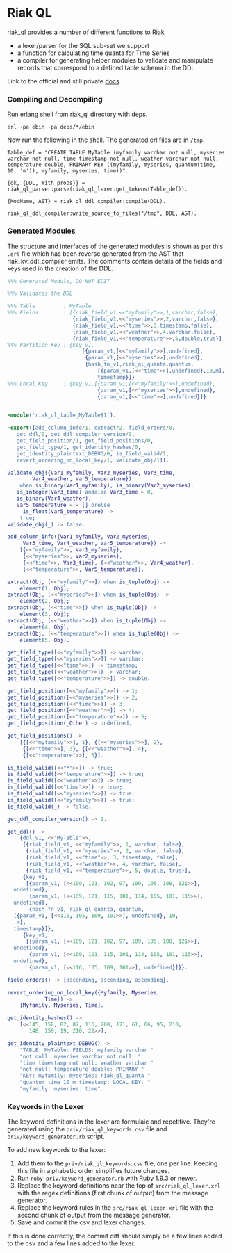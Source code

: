 # Riak QL

riak_ql provides a number of different functions to Riak
* a lexer/parser for the SQL sub-set we support
* a function for calculating time quanta for Time Series
* a compiler for generating helper modules to validate and manipulate records that correspond to a defined table schema in the DDL

Link to the official and still private [docs](https://github.com/basho/private_basho_docs/tree/timeseries/1.0.0/source/languages/en/riakts).

### Compiling and Decompiling

Run erlang shell from riak_ql directory with deps.

```
erl -pa ebin -pa deps/*/ebin
```

Now run the following in the shell. The generated erl files are in `/tmp`.

```
Table_def = "CREATE TABLE MyTable (myfamily varchar not null, myseries varchar not null, time timestamp not null, weather varchar not null, temperature double, PRIMARY KEY ((myfamily, myseries, quantum(time, 10, 'm')), myfamily, myseries, time))".

{ok, {DDL, With_props}} = riak_ql_parser:parse(riak_ql_lexer:get_tokens(Table_def)).

{ModName, AST} = riak_ql_ddl_compiler:compile(DDL).

riak_ql_ddl_compiler:write_source_to_files("/tmp", DDL, AST).
```

### Generated Modules

The structure and interfaces of the generated modules is shown as per this `.erl` file which has been reverse generated from the AST that riak_kv_ddl_compiler emits. The comments contain details of the fields and keys used in the creation of the DDL.

```erlang
%%% Generated Module, DO NOT EDIT

%%% Validates the DDL

%%% Table         : MyTable
%%% Fields        : [{riak_field_v1,<<"myfamily">>,1,varchar,false},
                     {riak_field_v1,<<"myseries">>,2,varchar,false},
                     {riak_field_v1,<<"time">>,3,timestamp,false},
                     {riak_field_v1,<<"weather">>,4,varchar,false},
                     {riak_field_v1,<<"temperature">>,5,double,true}]
%%% Partition_Key : {key_v1,
                        [{param_v1,[<<"myfamily">>],undefined},
                         {param_v1,[<<"myseries">>],undefined},
                         {hash_fn_v1,riak_ql_quanta,quantum,
                             [{param_v1,[<<"time">>],undefined},10,m],
                             timestamp}]}
%%% Local_Key     : {key_v1,[{param_v1,[<<"myfamily">>],undefined},
                             {param_v1,[<<"myseries">>],undefined},
                             {param_v1,[<<"time">>],undefined}]}


-module('riak_ql_table_MyTable$1').

-export([add_column_info/1, extract/2, field_orders/0,
   get_ddl/0, get_ddl_compiler_version/0,
   get_field_position/1, get_field_positions/0,
   get_field_type/1, get_identity_hashes/0,
   get_identity_plaintext_DEBUG/0, is_field_valid/1,
   revert_ordering_on_local_key/1, validate_obj/1]).

validate_obj({Var1_myfamily, Var2_myseries, Var3_time,
        Var4_weather, Var5_temperature})
    when is_binary(Var1_myfamily), is_binary(Var2_myseries),
   is_integer(Var3_time) andalso Var3_time > 0,
   is_binary(Var4_weather),
   Var5_temperature =:= [] orelse
     is_float(Var5_temperature) ->
    true;
validate_obj(_) -> false.

add_column_info({Var1_myfamily, Var2_myseries,
     Var3_time, Var4_weather, Var5_temperature}) ->
    [{<<"myfamily">>, Var1_myfamily},
     {<<"myseries">>, Var2_myseries},
     {<<"time">>, Var3_time}, {<<"weather">>, Var4_weather},
     {<<"temperature">>, Var5_temperature}].

extract(Obj, [<<"myfamily">>]) when is_tuple(Obj) ->
    element(1, Obj);
extract(Obj, [<<"myseries">>]) when is_tuple(Obj) ->
    element(2, Obj);
extract(Obj, [<<"time">>]) when is_tuple(Obj) ->
    element(3, Obj);
extract(Obj, [<<"weather">>]) when is_tuple(Obj) ->
    element(4, Obj);
extract(Obj, [<<"temperature">>]) when is_tuple(Obj) ->
    element(5, Obj).

get_field_type([<<"myfamily">>]) -> varchar;
get_field_type([<<"myseries">>]) -> varchar;
get_field_type([<<"time">>]) -> timestamp;
get_field_type([<<"weather">>]) -> varchar;
get_field_type([<<"temperature">>]) -> double.

get_field_position([<<"myfamily">>]) -> 1;
get_field_position([<<"myseries">>]) -> 2;
get_field_position([<<"time">>]) -> 3;
get_field_position([<<"weather">>]) -> 4;
get_field_position([<<"temperature">>]) -> 5;
get_field_position(_Other) -> undefined.

get_field_positions() ->
    [{[<<"myfamily">>], 1}, {[<<"myseries">>], 2},
     {[<<"time">>], 3}, {[<<"weather">>], 4},
     {[<<"temperature">>], 5}].

is_field_valid([<<"*">>]) -> true;
is_field_valid([<<"temperature">>]) -> true;
is_field_valid([<<"weather">>]) -> true;
is_field_valid([<<"time">>]) -> true;
is_field_valid([<<"myseries">>]) -> true;
is_field_valid([<<"myfamily">>]) -> true;
is_field_valid(_) -> false.

get_ddl_compiler_version() -> 2.

get_ddl() ->
    {ddl_v1, <<"MyTable">>,
     [{riak_field_v1, <<"myfamily">>, 1, varchar, false},
      {riak_field_v1, <<"myseries">>, 2, varchar, false},
      {riak_field_v1, <<"time">>, 3, timestamp, false},
      {riak_field_v1, <<"weather">>, 4, varchar, false},
      {riak_field_v1, <<"temperature">>, 5, double, true}],
     {key_v1,
      [{param_v1, [<<109, 121, 102, 97, 109, 105, 108, 121>>],
  undefined},
       {param_v1, [<<109, 121, 115, 101, 114, 105, 101, 115>>],
  undefined},
       {hash_fn_v1, riak_ql_quanta, quantum,
  [{param_v1, [<<116, 105, 109, 101>>], undefined}, 10,
   m],
  timestamp}]},
     {key_v1,
      [{param_v1, [<<109, 121, 102, 97, 109, 105, 108, 121>>],
  undefined},
       {param_v1, [<<109, 121, 115, 101, 114, 105, 101, 115>>],
  undefined},
       {param_v1, [<<116, 105, 109, 101>>], undefined}]}}.

field_orders() -> [ascending, ascending, ascending].

revert_ordering_on_local_key({Myfamily, Myseries,
            Time}) ->
    [Myfamily, Myseries, Time].

get_identity_hashes() ->
    [<<145, 158, 82, 87, 116, 200, 171, 61, 66, 95, 210,
       148, 159, 19, 210, 22>>].

get_identity_plaintext_DEBUG() ->
    "TABLE: MyTable: FIELDS: myfamily varchar "
    "not null: myseries varchar not null: "
    "time timestamp not null: weather varchar "
    "not null: temperature double: PRIMARY "
    "KEY: myfamily: myseries: riak_ql_quanta "
    "quantum time 10 m timestamp: LOCAL KEY: "
    "myfamily: myseries: time".
```

### Keywords in the Lexer

The keyword definitions in the lexer are formulaic and repetitive. They're generated using the `priv/riak_ql_keywords.csv` file and `priv/keyword_generator.rb` script.

To add new keywords to the lexer:

1. Add them to the `priv/riak_ql_keywords.csv` file, one per line. Keeping this file in alphabetic order simplifies future changes.
2. Run `ruby priv/keyword_generator.rb` with Ruby 1.9.3 or newer.
3. Replace the keyword definitions near the top of `src/riak_ql_lexer.xrl` with the regex definitions (first chunk of output) from the message generator.
4. Replace the keyword rules in the `src/riak_ql_lexer.xrl` file with the second chunk of output from the message generator.
5. Save and commit the csv and lexer changes.

If this is done correctly, the commit diff should simply be a few lines added to the csv and a few lines added to the lexer.
